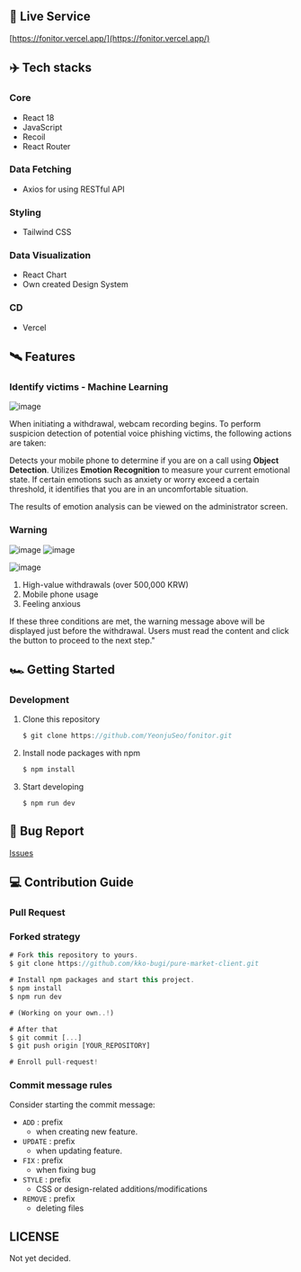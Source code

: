 ## 🎥 Live Service

[https://fonitor.vercel.app/](https://fonitor.vercel.app/)

## **✈️ Tech stacks**

### **Core**

- React 18
- JavaScript
- Recoil
- React Router

### Data Fetching

- Axios for using RESTful API

### **Styling**

- Tailwind CSS

### **Data Visualization**

- React Chart
- Own created Design System

### **CD**

- Vercel

## **🛰 Features**

### Identify victims - Machine Learning

![image](https://github.com/YeonjuSeo/fonitor/assets/56028436/d0eb2be8-4bb1-4ffe-b08b-c2ad2be4e575)

When initiating a withdrawal, webcam recording begins.
To perform suspicion detection of potential voice phishing victims, the following actions are taken:

Detects your mobile phone to determine if you are on a call using **Object Detection**.
Utilizes **Emotion Recognition** to measure your current emotional state. If certain emotions such as anxiety or worry exceed a certain threshold, it identifies that you are in an uncomfortable situation. 

The results of emotion analysis can be viewed on the administrator screen.

### Warning
![image](https://github.com/YeonjuSeo/fonitor/assets/56028436/dd90a84e-c4f3-442a-a001-6fa5b5bbdd98)
![image](https://github.com/YeonjuSeo/fonitor/assets/56028436/0add25b3-f147-43b6-8b09-681278d71d16)

![image](https://github.com/YeonjuSeo/fonitor/assets/56028436/9c71f648-cbf6-431e-879d-b72097663ea6)


1. High-value withdrawals (over 500,000 KRW)
2. Mobile phone usage
3. Feeling anxious

If these three conditions are met, the warning message above will be displayed just before the withdrawal. Users must read the content and click the button to proceed to the next step."

## 🏎 Getting Started

### Development

1. Clone this repository

    ```jsx
    $ git clone https://github.com/YeonjuSeo/fonitor.git
    ```

2. Install node packages with npm

    ```jsx
    $ npm install
    ```

3. Start developing

    ```jsx
    $ npm run dev
    ```

## 🐛 Bug Report

[Issues](https://github.com/YeonjuSeo/fonitor/issues)

## 💻 Contribution Guide

### Pull Request

### Forked strategy

```jsx
# Fork this repository to yours.
$ git clone https://github.com/kko-bugi/pure-market-client.git

# Install npm packages and start this project.
$ npm install
$ npm run dev

# (Working on your own..!)

# After that
$ git commit [...]
$ git push origin [YOUR_REPOSITORY]

# Enroll pull-request!
```

### Commit message rules

Consider starting the commit message:
 
- `ADD` : prefix
  - when creating new feature.
- `UPDATE` : prefix
  - when updating feature.
- `FIX` : prefix
  - when fixing bug
- `STYLE` : prefix
  - CSS or design-related additions/modifications
- `REMOVE` : prefix
  - deleting files

## LICENSE

Not yet decided.
